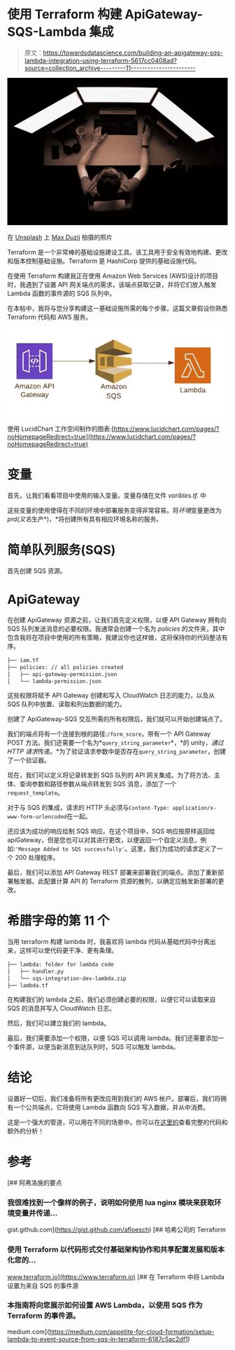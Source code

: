 # 使用 Terraform 构建 ApiGateway-SQS-Lambda 集成

> 原文：<https://towardsdatascience.com/building-an-apigateway-sqs-lambda-integration-using-terraform-5617cc0408ad?source=collection_archive---------11----------------------->

![](img/cc4fc769da4951a52f4af90d7ebd5b87.png)

在 [Unsplash](https://unsplash.com?utm_source=medium&utm_medium=referral) 上 [Max Duzij](https://unsplash.com/@max_duz?utm_source=medium&utm_medium=referral) 拍摄的照片

Terraform 是一个非常棒的基础设施建设工具。该工具用于安全有效地构建、更改和版本控制基础设施。Terraform 是 HashiCorp 提供的基础设施代码。

在使用 Terraform 构建我正在使用 Amazon Web Services (AWS)设计的项目时，我遇到了设置 API 网关端点的需求，该端点获取记录，并将它们放入触发 Lambda 函数的事件源的 SQS 队列中。

在本帖中，我将与您分享构建这一基础设施所需的每个步骤。这篇文章假设你熟悉 Terraform 代码和 AWS 服务。

![](img/b9aef62726bf24eaf21fdeb64bfe4294.png)

使用 LucidChart 工作空间制作的图表:[https://www.lucidchart.com/pages/?noHomepageRedirect=true](https://www.lucidchart.com/pages/?noHomepageRedirect=true)

# 变量

首先，让我们看看项目中使用的输入变量。变量存储在文件 *varibles.tf.* 中

这些变量的使用使得在不同的环境中部署服务变得非常容易。将*环境*变量更改为 *prd(又名*生产*)，*将创建所有具有相应环境名称的服务。

# 简单队列服务(SQS)

首先创建 SQS 资源。

# ApiGateway

在创建 ApiGateway 资源之前，让我们首先定义权限，以便 API Gateway 拥有向 SQS 队列发送消息的必要权限。我通常会创建一个名为 *policies* 的文件夹，其中包含我将在项目中使用的所有策略，我建议你也这样做，这将保持你的代码整洁有序。

```
├── iam.tf
├── policies: // all policies created
│   ├── api-gateway-permission.json
│   └── lambda-permission.json
```

这些权限将赋予 API Gateway 创建和写入 CloudWatch 日志的能力，以及从 SQS 队列中放置、读取和列出数据的能力。

创建了 ApiGateway-SQS 交互所需的所有权限后，我们就可以开始创建端点了。

我们的端点将有一个连接到根的路径:`/form_score`，带有一个 API Gateway POST 方法。我们还需要一个名为*`query_string_parameter`*，*的 unity，*通过 HTTP 请求*传递。*为了验证请求参数中是否存在`query_string_parameter`，创建了一个验证器。

现在，我们可以定义将记录转发到 SQS 队列的 API 网关集成。为了将方法、主体、查询参数和路径参数从端点转发到 SQS 消息，添加了一个`request_template`。

对于与 SQS 的集成，请求的 HTTP 头必须与`Content-Type: application/x-www-form-urlencoded`在一起。

还应该为成功的响应绘制 SQS 响应。在这个项目中，SQS 响应按原样返回给 apiGateway，但是您也可以对其进行更改，以便返回一个自定义消息，例如:`'Message Added to SQS successfully'`。这里，我们为成功的请求定义了一个 200 处理程序。

最后，我们可以添加 API Gateway REST 部署来部署我们的端点。添加了重新部署触发器。此配置计算 API 的 Terraform 资源的散列，以确定应触发新部署的更改。

# 希腊字母的第 11 个

当用 terraform 构建 lambda 时，我喜欢将 lambda 代码从基础代码中分离出来，这样可以使代码更干净、更有条理。

```
├── lambda: folder for lambda code
│   ├── handler.py
│   └── sqs-integration-dev-lambda.zip
├── lambda.tf
```

在构建我们的 lambda 之前，我们必须创建必要的权限，以便它可以读取来自 SQS 的消息并写入 CloudWatch 日志。

然后，我们可以建立我们的 lambda。

最后，我们需要添加一个权限，以便 SQS 可以调用 lambda。我们还需要添加一个事件源，以便当新消息到达队列时，SQS 可以触发 lambda。

# 结论

设置好一切后，我们准备将所有更改应用到我们的 AWS 帐户。部署后，我们将拥有一个公共端点，它将使用 Lambda 函数向 SQS 写入数据，并从中消费。

这是一个强大的管道，可以用在不同的场景中。你可以在[这里的](https://github.com/DanielDaCosta/apiGateway-sqs-lambda)查看完整的代码和额外的分析！

# 参考

[](https://gist.github.com/afloesch) [## 阿弗洛施的要点

### 我很难找到一个像样的例子，说明如何使用 lua nginx 模块来获取环境变量并传递…

gist.github.com](https://gist.github.com/afloesch) [](https://www.terraform.io) [## 哈希公司的 Terraform

### 使用 Terraform 以代码形式交付基础架构协作和共享配置发展和版本化您的…

www.terraform.io](https://www.terraform.io) [](https://medium.com/appetite-for-cloud-formation/setup-lambda-to-event-source-from-sqs-in-terraform-6187c5ac2df1) [## 在 Terraform 中将 Lambda 设置为来自 SQS 的事件源

### 本指南将向您展示如何设置 AWS Lambda，以使用 SQS 作为 Terraform 的事件源。

medium.com](https://medium.com/appetite-for-cloud-formation/setup-lambda-to-event-source-from-sqs-in-terraform-6187c5ac2df1)